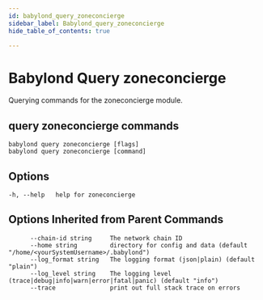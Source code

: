 ```yaml
---
id: babylond_query_zoneconcierge
sidebar_label: Babylond_query_zoneconcierge
hide_table_of_contents: true

---
```


# Babylond Query zoneconcierge
Querying commands for the zoneconcierge module.
## query zoneconcierge commands
```
babylond query zoneconcierge [flags]
babylond query zoneconcierge [command]
```
## Options
```
-h, --help   help for zoneconcierge
```
## Options Inherited from Parent Commands
```
      --chain-id string     The network chain ID
      --home string         directory for config and data (default "/home/<yourSystemUsername>/.babylond")
      --log_format string   The logging format (json|plain) (default "plain")
      --log_level string    The logging level (trace|debug|info|warn|error|fatal|panic) (default "info")
      --trace               print out full stack trace on errors
```